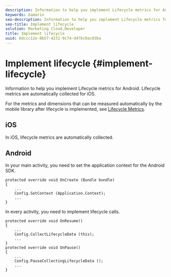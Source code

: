 ```yaml
---
description: Information to help you implement Lifecycle metrics for Android. Lifecycle metrics are automatically collected for iOS.
keywords: Xamarin
seo-description: Information to help you implement Lifecycle metrics for Android. Lifecycle metrics are automatically collected for iOS.
seo-title: Implement lifecycle
solution: Marketing Cloud,Developer
title: Implement lifecycle
uuid: 6dccc12e-8b57-4231-9c74-d47bc0ac93ba
---
```


# Implement lifecycle {#implement-lifecycle}

Information to help you implement Lifecycle metrics for Android. Lifecycle metrics are automatically collected for iOS.

For the metrics and dimensions that can be measured automatically by the mobile library after lifecycle is implemented, see [Lifecycle Metrics](/help/ios/metrics.md).

## iOS

In iOS, lifecycle metrics are automatically collected.

## Android

In your main activity, you need to set the application context for the Android SDK.

```
protected override void OnCreate (Bundle bundle) 
{
    ... 
    Config.SetContext (Application.Context); 
    ... 
}
```

In every activity, you need to implement lifecycle calls.

```
protected override void OnResume()
{
    ...
    Config.CollectLifecycleData (this);
    ...
}
protected override void OnPause() 
{
    ...
    Config.PauseCollectingLifecycleData ();
    ...
}
```